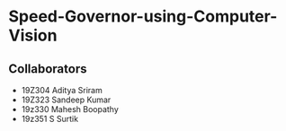 # Speed-Governor-using-Computer-Vision

## Collaborators
- 19Z304 Aditya Sriram
- 19Z323 Sandeep Kumar
- 19z330 Mahesh Boopathy
- 19z351 S Surtik
